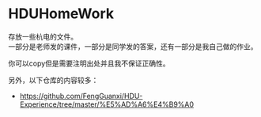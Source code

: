 # HDUHomeWork

存放一些杭电的文件。  
一部分是老师发的课件，一部分是同学发的答案，还有一部分是我自己做的作业。

你可以copy但是需要注明出处并且我不保证正确性。

另外，以下仓库的内容较多：

* https://github.com/FengGuanxi/HDU-Experience/tree/master/%E5%AD%A6%E4%B9%A0

